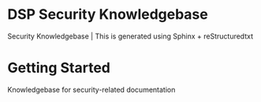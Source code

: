 # DSP Security Knowledgebase 

Security Knowledgebase | This is generated using Sphinx + reStructuredtxt

# Getting Started 

Knowledgebase for security-related documentation 
